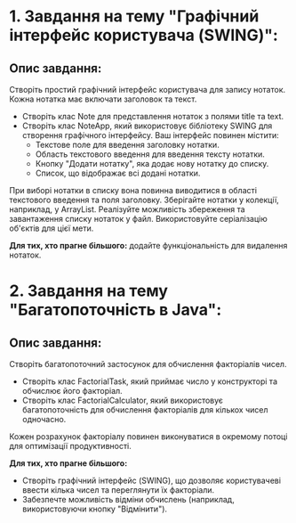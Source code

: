 # 1. Завдання на тему "Графічний інтерфейс користувача (SWING)":

## Опис завдання:
Створіть простий графічний інтерфейс користувача для запису нотаток. Кожна нотатка має включати заголовок та текст.
* Створіть клас Note для представлення нотаток з полями title та text.
* Створіть клас NoteApp, який використовує бібліотеку SWING для створення графічного інтерфейсу. Ваш інтерфейс повинен містити:
  * Текстове поле для введення заголовку нотатки.
  * Область текстового введення для введення тексту нотатки.
  * Кнопку "Додати нотатку", яка додає нову нотатку до списку.
  * Список, що відображає всі додані нотатки. 

При виборі нотатки в списку вона повинна виводитися в області текстового введення та поля заголовку.
Зберігайте нотатки у колекції, наприклад, у ArrayList. Реалізуйте можливість збереження та завантаження списку нотаток у файл. Використовуйте серіалізацію об'єктів для цієї мети.

**Для тих, хто прагне більшого:** додайте функціональність для видалення нотаток.


# 2. Завдання на тему "Багатопоточність в Java":

## Опис завдання:
Створіть багатопоточний застосунок для обчислення факторіалів чисел.

* Створіть клас FactorialTask, який приймає число у конструкторі та обчислює його факторіал.
* Створіть клас FactorialCalculator, який використовує багатопоточність для обчислення факторіалів для кількох чисел одночасно.

Кожен розрахунок факторіалу повинен виконуватися в окремому потоці для оптимізації продуктивності.

**Для тих, хто прагне більшого:** 
* Створіть графічний інтерфейс (SWING), що дозволяє користувачеві ввести кілька чисел та переглянути їх факторіали.
* Забезпечте можливість відміни обчислень (наприклад, використовуючи кнопку "Відмінити").
